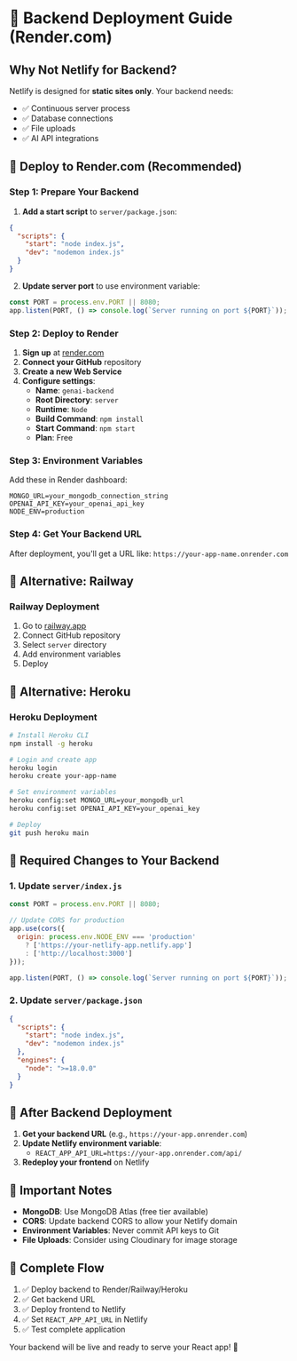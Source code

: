 # 🚀 Backend Deployment Guide (Render.com)

## Why Not Netlify for Backend?

Netlify is designed for **static sites only**. Your backend needs:
- ✅ Continuous server process
- ✅ Database connections
- ✅ File uploads
- ✅ AI API integrations

## 🎯 **Deploy to Render.com (Recommended)**

### **Step 1: Prepare Your Backend**

1. **Add a start script** to `server/package.json`:
```json
{
  "scripts": {
    "start": "node index.js",
    "dev": "nodemon index.js"
  }
}
```

2. **Update server port** to use environment variable:
```javascript
const PORT = process.env.PORT || 8080;
app.listen(PORT, () => console.log(`Server running on port ${PORT}`));
```

### **Step 2: Deploy to Render**

1. **Sign up** at [render.com](https://render.com)
2. **Connect your GitHub** repository
3. **Create a new Web Service**
4. **Configure settings**:
   - **Name**: `genai-backend`
   - **Root Directory**: `server`
   - **Runtime**: `Node`
   - **Build Command**: `npm install`
   - **Start Command**: `npm start`
   - **Plan**: Free

### **Step 3: Environment Variables**

Add these in Render dashboard:
```
MONGO_URL=your_mongodb_connection_string
OPENAI_API_KEY=your_openai_api_key
NODE_ENV=production
```

### **Step 4: Get Your Backend URL**

After deployment, you'll get a URL like:
`https://your-app-name.onrender.com`

## 🔧 **Alternative: Railway**

### **Railway Deployment**
1. Go to [railway.app](https://railway.app)
2. Connect GitHub repository
3. Select `server` directory
4. Add environment variables
5. Deploy

## 🔧 **Alternative: Heroku**

### **Heroku Deployment**
```bash
# Install Heroku CLI
npm install -g heroku

# Login and create app
heroku login
heroku create your-app-name

# Set environment variables
heroku config:set MONGO_URL=your_mongodb_url
heroku config:set OPENAI_API_KEY=your_openai_key

# Deploy
git push heroku main
```

## 📝 **Required Changes to Your Backend**

### **1. Update `server/index.js`**
```javascript
const PORT = process.env.PORT || 8080;

// Update CORS for production
app.use(cors({
  origin: process.env.NODE_ENV === 'production' 
    ? ['https://your-netlify-app.netlify.app'] 
    : ['http://localhost:3000']
}));

app.listen(PORT, () => console.log(`Server running on port ${PORT}`));
```

### **2. Update `server/package.json`**
```json
{
  "scripts": {
    "start": "node index.js",
    "dev": "nodemon index.js"
  },
  "engines": {
    "node": ">=18.0.0"
  }
}
```

## 🎯 **After Backend Deployment**

1. **Get your backend URL** (e.g., `https://your-app.onrender.com`)
2. **Update Netlify environment variable**:
   - `REACT_APP_API_URL=https://your-app.onrender.com/api/`
3. **Redeploy your frontend** on Netlify

## 🚨 **Important Notes**

- **MongoDB**: Use MongoDB Atlas (free tier available)
- **CORS**: Update backend CORS to allow your Netlify domain
- **Environment Variables**: Never commit API keys to Git
- **File Uploads**: Consider using Cloudinary for image storage

## 🎉 **Complete Flow**

1. ✅ Deploy backend to Render/Railway/Heroku
2. ✅ Get backend URL
3. ✅ Deploy frontend to Netlify
4. ✅ Set `REACT_APP_API_URL` in Netlify
5. ✅ Test complete application

Your backend will be live and ready to serve your React app! 🚀 